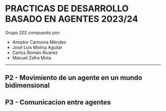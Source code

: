 # PRACTICAS DE DESARROLLO BASADO EN AGENTES 2023/24

Grupo 202 compuesto por:
- Amador Carmona Méndez
- José Luis Molina Aguilar
- Carlos Román Álvarez
- Manuel Zafra Mota

---

## P2 - Movimiento de un agente en un mundo bidimensional

## P3 - Comunicacion entre agentes
